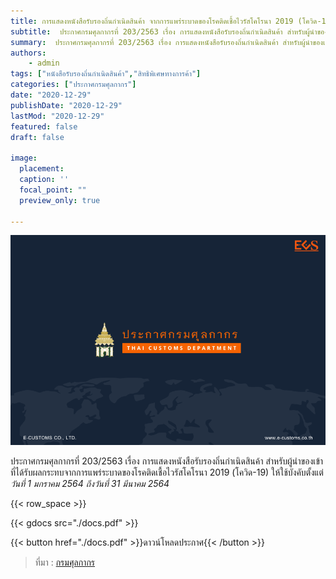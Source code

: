 ```yaml
---
title: การแสดงหนังสือรับรองถิ่นกำเนิดสินค้า จากการแพร่ระบาดของโรคติดเชื้อไวรัสโคโรนา 2019 (โควิด-19)
subtitle:  ประกาศกรมศุลกากรที่ 203/2563 เรื่อง การแสดงหนังสือรับรองถิ่นกำเนิดสินค้า สำหรับผู้นำของเข้าที่ได้รับผลกระทบจากการแพร่ระบาดของโรคติดเชื้อไวรัสโคโรนา 2019 (โควิด-19)
summary:  ประกาศกรมศุลกากรที่ 203/2563 เรื่อง การแสดงหนังสือรับรองถิ่นกำเนิดสินค้า สำหรับผู้นำของเข้าที่ได้รับผลกระทบจากการแพร่ระบาดของโรคติดเชื้อไวรัสโคโรนา 2019 (โควิด-19)
authors:
    - admin
tags: ["หนังสือรับรองถิ่นกำเนิดสินค้า","สิทธิพิเศษทางการค้า"]
categories: ["ประกาศกรมศุลกากร"]
date: "2020-12-29"
publishDate: "2020-12-29"
lastMod: "2020-12-29"
featured: false
draft: false

image:
  placement: 
  caption: ''
  focal_point: ""
  preview_only: true

---
```


![](featured.png)

ประกาศกรมศุลกากรที่ 203/2563 เรื่อง การแสดงหนังสือรับรองถิ่นกำเนิดสินค้า สำหรับผู้นำของเข้าที่ได้รับผลกระทบจากการแพร่ระบาดของโรคติดเชื้อไวรัสโคโรนา 2019 (โควิด-19) 
ให้ใช้บังคับตั้งแต่*วันที่ 1 มกราคม 2564 ถึงวันที่ 31 มีนาคม 2564*

{{< row_space >}}

{{< gdocs src="./docs.pdf" >}}


{{< button href="./docs.pdf" >}}ดาวน์โหลดประกาศ{{< /button >}}

> ที่มา : [กรมศุลกากร](http://www.customs.go.th/cont_strc_download_with_docno_date.php?lang=th&top_menu=menu_homepage&current_id=14232832414c505f4d464b48464b4b)

